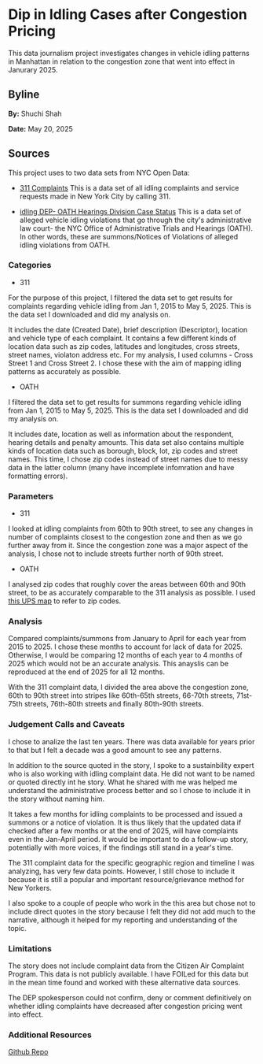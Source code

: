 # Dip in Idling Cases after Congestion Pricing

This data journalism project investigates changes in vehicle idling patterns in Manhattan in relation to the congestion zone that went into effect in Janurary 2025. 

## Byline 

**By:** Shuchi Shah

**Date:** May 20, 2025

## Sources

This project uses to two data sets from NYC Open Data:
- [311 Complaints](https://data.cityofnewyork.us/Social-Services/311-Service-Requests-from-2010-to-Present/erm2-nwe9/about_data)
  This is a data set of all idling complaints and service requests made in New York City by calling 311.
  
- [idling DEP- OATH Hearings Division Case Status](https://data.cityofnewyork.us/City-Government/idling-DEP/4agj-k4jv/about_data)
  This is a data set of alleged vehicle idling violations that go through the city's administrative law court- the NYC Office of Administrative    Trials and Hearings (OATH). In other words, these are summons/Notices of Violations of alleged idling violations from OATH.

### Categories  

- 311

For the purpose of this project, I filtered the data set to get results for complaints regarding vehicle idling from Jan 1, 2015 to May 5, 2025. This is the data set I downloaded and did my analysis on.

It includes the date (Created Date), brief description (Descriptor), location and vehicle type of each complaint. It contains a few different kinds of location data such as zip codes, latitudes and longitudes, cross streets, street names, violaton address etc. For my analysis, I used columns - Cross Street 1 and Cross Street 2. I chose these with the aim of mapping idling patterns as accurately as possible. 

- OATH
 
I filtered the data set to get results for summons regarding vehicle idling from Jan 1, 2015 to May 5, 2025. This is the data set I downloaded and did my analysis on.

It includes date, location as well as information about the respondent, hearing details and penalty amounts. This data set also contains multiple kinds of location data such as borough, block, lot, zip codes and street names. This time, I chose zip codes instead of street names due to messy data in the latter column (many have incomplete infomration and have formatting errors).  

### Parameters

- 311

I looked at idling complaints from 60th to 90th street, to see any changes in number of complaints closest to the congestion zone and then as we go further away from it. Since the congestion zone was a major aspect of the analysis, I chose not to include streets further north of 90th street.  
  
- OATH

I analysed zip codes that roughly cover the areas between 60th and 90th street, to be as accurately comparable to the 311 analysis as possible. I used [this UPS map](https://www.unitedstateszipcodes.org/) to refer to zip codes.   

### Analysis

Compared complaints/summons from January to April for each year from 2015 to 2025. I chose these months to account for lack of data for 2025. Otherwise, I would be comparing 12 months of each year to 4 months of 2025 which would not be an accurate analysis. This anayslis can be reproduced at the end of 2025 for all 12 months. 

With the 311 complaint data, I divided the area above the congestion zone, 60th to 90th street into stripes like 60th-65th streets, 66-70th streets, 71st-75th streets, 76th-80th streets and finally 80th-90th streets. 

### Judgement Calls and Caveats

I chose to analize the last ten years. There was data available for years prior to that but I felt a decade was a good amount to see any patterns. 

In addition to the source quoted in the story, I spoke to a sustainbility expert who is also working with idling complaint data. He did not want to be named or quoted directly int he story. What he shared with me was helped me understand the administrative process better and so I chose to include it in the story without naming him. 

It takes a few months for idling complaints to be processed and issued a summons or a notice of violation. It is thus likely that the updated data if checked after a few months or at the end of 2025, will have complaints even in the Jan-April period. It would be important to do a follow-up story, potentially with more voices, if the findings still stand in a year's time. 

The 311 complaint data for the specific geographic region and timeline I was analyzing, has very few data points. However, I still chose to include it because it is still a popular and important resource/grievance method for New Yorkers. 

I also spoke to a couple of people who work in the this area but chose not to include direct quotes in the story because I felt they did not add much to the narrative, although it helped for my reporting and understanding of the topic.

### Limitations

The story does not include complaint data from the Citizen Air Complaint Program. This data is not publicly available. I have FOILed for this data but in the mean time found and worked with these alternative data sources. 

The DEP spokesperson could not confirm, deny or comment definitively on whether idling complaints have decreased after congestion pricing went into effect. 


### Additional Resources 

[Github Repo](https://github.com/shuchi0503/2025-vehicle-idling)




